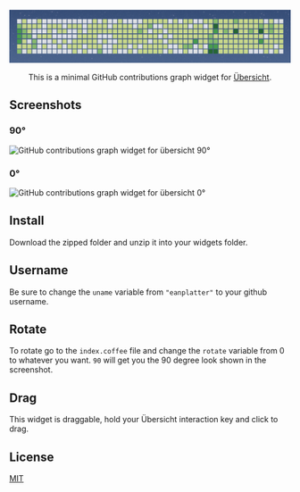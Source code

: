<p align="center">
  <img alt="enclave" src="./screenshot0.png" width="546">
</p>
<p align="center">
  This is a minimal GitHub contributions graph widget for <a href="http://tracesof.net/uebersicht/">Übersicht</a>.
</p>

## Screenshots
### 90°
![GitHub contributions graph widget for übersicht 90°](screenshot.png)

### 0°
![GitHub contributions graph widget for übersicht 0°](screenshot2.png)

## Install
Download the zipped folder and unzip it into your widgets folder.

## Username
Be sure to change the `uname` variable from `"eanplatter"` to your github username.

## Rotate
To rotate go to the `index.coffee` file and change the `rotate` variable from 0 to whatever you want. `90` will get you the 90 degree look shown in the screenshot.

## Drag
This widget is draggable, hold your Übersicht interaction key and click to drag.

## License
[MIT](./LICENSE.md)
